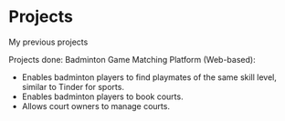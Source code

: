 # Projects
My previous projects

Projects done:
Badminton Game Matching Platform (Web-based):
- Enables badminton players to find playmates of the same skill level, similar to Tinder for sports.
- Enables badminton players to book courts.
- Allows court owners to manage courts.
